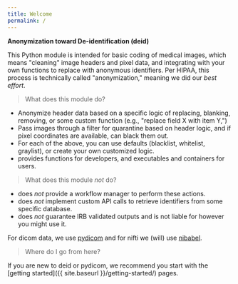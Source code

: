 ```yaml
---
title: Welcome
permalink: /
---
```


**Anonymization toward De-identification (deid)**

This Python module is intended for basic coding of medical images, which means
"cleaning" image headers and pixel data, and integrating with your own functions
to replace with anonymous identifiers. Per HIPAA, this process is technically
called "anonymization," meaning we did our _best effort_.

> What does this module do?

 - Anonymize header data based on a specific logic of replacing, blanking, removing, or some custom function (e.g., "replace field X with item Y,")
 - Pass images through a filter for quarantine based on header logic, and if pixel coordinates are available, can black them out.
 - For each of the above, you can use defaults (blacklist, whitelist, graylist), or create your own customized logic.
 - provides functions for developers, and executables and containers for users.

> What does this module *not* do?

 - does *not* provide a workflow manager to perform these actions.
 - does *not* implement custom API calls to retrieve identifiers from some specific database.
 - does *not* guarantee IRB validated outputs and is not liable for however you might use it.

For dicom data, we use [pydicom](https://www.github.com/pydicom/pydicom) and for nifti we (will) use [nibabel](http://nipy.org/nibabel/).

> Where do I go from here?

If you are new to deid or pydicom, we recommend you start with
the [getting started]({{ site.baseurl }}/getting-started/) pages.

